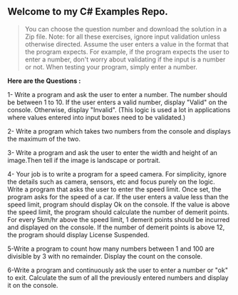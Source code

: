 ## Welcome to my **C#** Examples Repo.

> You can choose the question number and download the solution in a Zip
> file.
Note:
 for all these exercises, ignore input validation unless otherwise directed.
 Assume the user enters a value in the format that the program expects.
 For example, if the program expects the user to enter a number, don't worry 
about validating if the input is a number or not. When testing your program, simply enter a number.

**Here are the Questions :**

1- Write a program and ask the user to enter a number. The number should be between 1 to 10. 
If the user enters a valid number, display "Valid" on the console. Otherwise, display "Invalid".
 (This logic is used a lot in applications where values entered into input boxes need to be validated.)

2- Write a program which takes two numbers from the console and displays the maximum of the two.

3- Write a program and ask the user to enter the width and height of an image.Then tell if the image is landscape or portrait.

4- Your job is to write a program for a speed camera. 
For simplicity, ignore the details such as camera, sensors, etc and focus purely on the logic.
Write a program that asks the user to enter the speed limit. Once set, the program asks for the speed of a car.
If the user enters a value less than the speed limit, program should display Ok on the console.
If the value is above the speed limit, the program should calculate the number of demerit points.
For every 5km/hr above the speed limit, 1 demerit points should be incurred and displayed on the console. 
If the number of demerit points is above 12, the program should display License Suspended.

5-Write a program to count how many numbers between 1 and 100 are divisible by 3 with no remainder. 
Display the count on the console.

6-Write a program and continuously ask the user to enter a number or "ok" to exit.
 Calculate the sum of all the previously entered numbers and display it on the console.
